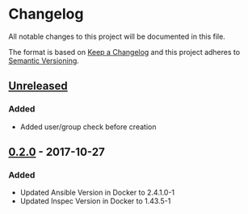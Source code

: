 # Changelog

All notable changes to this project will be documented in this file.

The format is based on [Keep a Changelog](http://keepachangelog.com/en/1.0.0/)
and this project adheres to [Semantic Versioning](http://semver.org/spec/v2.0.0.html).

## [Unreleased]

### Added

- Added user/group check before creation

## [0.2.0] - 2017-10-27

### Added

- Updated Ansible Version in Docker to 2.4.1.0-1
- Updated Inspec Version in Docker to 1.43.5-1

[Unreleased]: https://github.com/joshuacherry/ansible-role-alertmanager/compare/0.2.0...HEAD
[0.2.0]: https://github.com/joshuacherry/ansible-role-alertmanager/compare/0.1.0...0.2.0